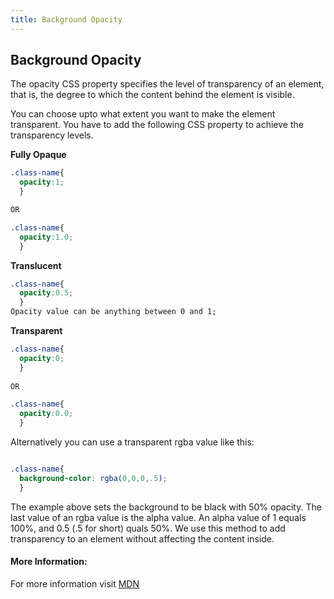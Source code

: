 ```yaml
---
title: Background Opacity
---
```

## Background Opacity

The opacity CSS property specifies the level of transparency of an element, that is, the degree to which the content behind the element is visible.

You can choose upto what extent you want to make the element transparent.
You have to add the following CSS property to achieve the transparency levels.

**Fully Opaque**
```css
.class-name{
  opacity:1;
  }

OR

.class-name{
  opacity:1.0;
  }
```
**Translucent**
```css
.class-name{
  opacity:0.5;
  }
Opacity value can be anything between 0 and 1;
```
**Transparent**
```css
.class-name{
  opacity:0;
  }
  
OR

.class-name{
  opacity:0.0;
  }
```

Alternatively you can use a transparent rgba value like this:
```css

.class-name{
  background-color: rgba(0,0,0,.5);
  }
 ```
 
The example above sets the background to be black with 50% opacity. The last value of an rgba value is the alpha value. An alpha value of 1 equals 100%, and 0.5 (.5 for short) quals 50%. We use this method to add transparency to an element without affecting the content inside.

#### More Information:
For more information visit [MDN](https://developer.mozilla.org/en-US/docs/Web/CSS/opacity)

